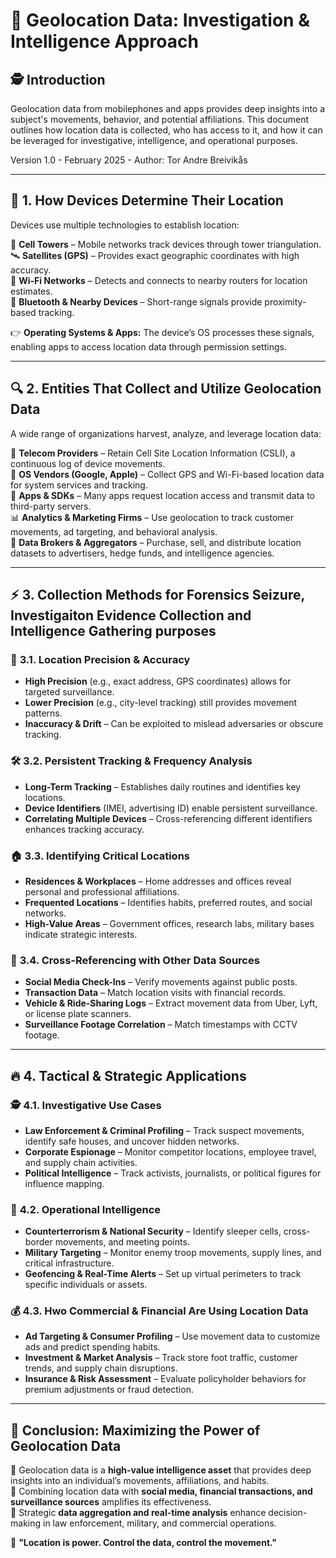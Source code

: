 # 📍 **Geolocation Data: Investigation & Intelligence Approach**

## 🕵️ **Introduction**  
Geolocation data from mobilephones and apps provides deep insights into a subject's movements, behavior, and potential affiliations. This document outlines how location data is collected, who has access to it, and how it can be leveraged for investigative, intelligence, and operational purposes.

Version 1.0 - February 2025 - Author: Tor Andre Breivikås

---

## 🔎 **1. How Devices Determine Their Location**  

Devices use multiple technologies to establish location:

📡 **Cell Towers** – Mobile networks track devices through tower triangulation.  
🛰 **Satellites (GPS)** – Provides exact geographic coordinates with high accuracy.  
📶 **Wi-Fi Networks** – Detects and connects to nearby routers for location estimates.  
📲 **Bluetooth & Nearby Devices** – Short-range signals provide proximity-based tracking.  

👉 **Operating Systems & Apps:** The device’s OS processes these signals, enabling apps to access location data through permission settings.

---

## 🔍 **2. Entities That Collect and Utilize Geolocation Data**  

A wide range of organizations harvest, analyze, and leverage location data:

🏢 **Telecom Providers** – Retain Cell Site Location Information (CSLI), a continuous log of device movements.  
📱 **OS Vendors (Google, Apple)** – Collect GPS and Wi-Fi-based location data for system services and tracking.  
📲 **Apps & SDKs** – Many apps request location access and transmit data to third-party servers.  
📊 **Analytics & Marketing Firms** – Use geolocation to track customer movements, ad targeting, and behavioral analysis.  
🤝 **Data Brokers & Aggregators** – Purchase, sell, and distribute location datasets to advertisers, hedge funds, and intelligence agencies.  

---

## ⚡ **3. Collection Methods for Forensics Seizure, Investigaiton Evidence Collection and Intelligence Gathering purposes**  

### 🎯 **3.1. Location Precision & Accuracy**  
- **High Precision** (e.g., exact address, GPS coordinates) allows for targeted surveillance.  
- **Lower Precision** (e.g., city-level tracking) still provides movement patterns.  
- **Inaccuracy & Drift** – Can be exploited to mislead adversaries or obscure tracking.  

### 🛠 **3.2. Persistent Tracking & Frequency Analysis**  
- **Long-Term Tracking** – Establishes daily routines and identifies key locations.  
- **Device Identifiers** (IMEI, advertising ID) enable persistent surveillance.  
- **Correlating Multiple Devices** – Cross-referencing different identifiers enhances tracking accuracy.  

### 🏠 **3.3. Identifying Critical Locations**  
- **Residences & Workplaces** – Home addresses and offices reveal personal and professional affiliations.  
- **Frequented Locations** – Identifies habits, preferred routes, and social networks.  
- **High-Value Areas** – Government offices, research labs, military bases indicate strategic interests.  

### 🔄 **3.4. Cross-Referencing with Other Data Sources**  
- **Social Media Check-Ins** – Verify movements against public posts.  
- **Transaction Data** – Match location visits with financial records.  
- **Vehicle & Ride-Sharing Logs** – Extract movement data from Uber, Lyft, or license plate scanners.  
- **Surveillance Footage Correlation** – Match timestamps with CCTV footage.  

---

## 🔥 **4. Tactical & Strategic Applications**  

### 🕵️ **4.1. Investigative Use Cases**  
- **Law Enforcement & Criminal Profiling** – Track suspect movements, identify safe houses, and uncover hidden networks.  
- **Corporate Espionage** – Monitor competitor locations, employee travel, and supply chain activities.  
- **Political Intelligence** – Track activists, journalists, or political figures for influence mapping.  

### 🎯 **4.2. Operational Intelligence**  
- **Counterterrorism & National Security** – Identify sleeper cells, cross-border movements, and meeting points.  
- **Military Targeting** – Monitor enemy troop movements, supply lines, and critical infrastructure.  
- **Geofencing & Real-Time Alerts** – Set up virtual perimeters to track specific individuals or assets.  

### 💰 **4.3. Hwo Commercial & Financial Are Using Location Data**  
- **Ad Targeting & Consumer Profiling** – Use movement data to customize ads and predict spending habits.  
- **Investment & Market Analysis** – Track store foot traffic, customer trends, and supply chain disruptions.  
- **Insurance & Risk Assessment** – Evaluate policyholder behaviors for premium adjustments or fraud detection.  

---

## 🏁 **Conclusion: Maximizing the Power of Geolocation Data**  

📌 Geolocation data is a **high-value intelligence asset** that provides deep insights into an individual’s movements, affiliations, and habits.  
📌 Combining location data with **social media, financial transactions, and surveillance sources** amplifies its effectiveness.  
📌 Strategic **data aggregation and real-time analysis** enhance decision-making in law enforcement, military, and commercial operations.  

🚀 **"Location is power. Control the data, control the movement."**